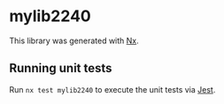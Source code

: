 # mylib2240

This library was generated with [Nx](https://nx.dev).

## Running unit tests

Run `nx test mylib2240` to execute the unit tests via [Jest](https://jestjs.io).
